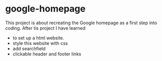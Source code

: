 # google-homepage
This project is about recreating the Google homepage as a first step into coding. 
After tis project I have learned 
- to set up a html website.
- style this website with css
- add searchfield
- clickable header and footer links
